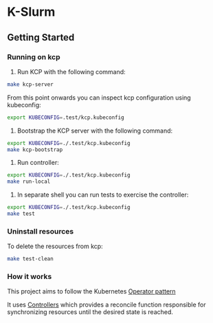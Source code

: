 # K-Slurm

## Getting Started

### Running on kcp

1. Run KCP with the following command:

```sh
make kcp-server
```

From this point onwards you can inspect kcp configuration using kubeconfig:

```sh
export KUBECONFIG=.test/kcp.kubeconfig
```

1. Bootstrap the KCP server with the following command:

```sh
export KUBECONFIG=./.test/kcp.kubeconfig
make kcp-bootstrap
```

1. Run controller:

```sh
export KUBECONFIG=./.test/kcp.kubeconfig
make run-local
```

1. In separate shell you can run tests to exercise the controller:

```sh
export KUBECONFIG=./.test/kcp.kubeconfig
make test
```

### Uninstall resources
To delete the resources from kcp:

```sh
make test-clean
```



### How it works
This project aims to follow the Kubernetes [Operator pattern](https://kubernetes.io/docs/concepts/extend-kubernetes/operator/)

It uses [Controllers](https://kubernetes.io/docs/concepts/architecture/controller/)
which provides a reconcile function responsible for synchronizing resources until the desired state is reached.




